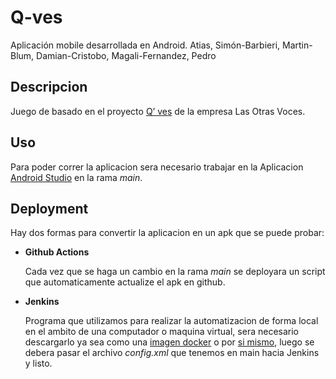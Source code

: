 # Q-ves
Aplicación mobile desarrollada en Android.
Atias, Simón-Barbieri, Martin-Blum, Damian-Cristobo, Magali-Fernandez, Pedro

## Descripcion

Juego de basado en el proyecto [Q’ ves](https://lasotrasvoces.org.ar/blog/2018/02/27/q-ves-un-juego-sobre-estereotipos-de-genero/) de la empresa Las Otras Voces.

## Uso

Para poder correr la aplicacion sera necesario trabajar en la Aplicacion [Android Studio](https://developer.android.com/studio) en la rama *main*.

## Deployment

Hay dos formas para convertir la aplicacion en un apk que se puede probar:

- **Github Actions**

  Cada vez que se haga un cambio en la rama *main* se deployara un script que automaticamente actualize el apk en github.
  
- **Jenkins** 

  Programa que utilizamos para realizar la automatizacion de forma local en el ambito de una computador o maquina virtual, sera necesario descargarlo ya sea como una [imagen docker](https://hub.docker.com/r/jenkins/jenkins) o por [si mismo](https://www.jenkins.io/download/), luego se debera pasar el archivo *config.xml* que tenemos en main hacia Jenkins y listo.
